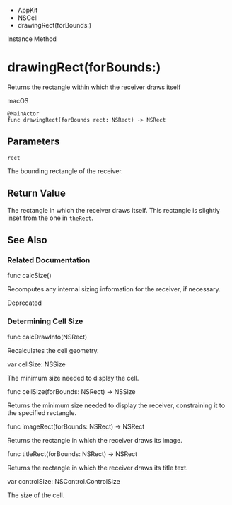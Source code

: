 

- AppKit
- NSCell
-  drawingRect(forBounds:) 

Instance Method

# drawingRect(forBounds:)

Returns the rectangle within which the receiver draws itself

macOS

``` source
@MainActor
func drawingRect(forBounds rect: NSRect) -> NSRect
```

## Parameters 

`rect`  

The bounding rectangle of the receiver.

## Return Value

The rectangle in which the receiver draws itself. This rectangle is slightly inset from the one in `theRect`.

## See Also

### Related Documentation

func calcSize()

Recomputes any internal sizing information for the receiver, if necessary.

Deprecated

### Determining Cell Size

func calcDrawInfo(NSRect)

Recalculates the cell geometry.

var cellSize: NSSize

The minimum size needed to display the cell.

func cellSize(forBounds: NSRect) -> NSSize

Returns the minimum size needed to display the receiver, constraining it to the specified rectangle.

func imageRect(forBounds: NSRect) -> NSRect

Returns the rectangle in which the receiver draws its image.

func titleRect(forBounds: NSRect) -> NSRect

Returns the rectangle in which the receiver draws its title text.

var controlSize: NSControl.ControlSize

The size of the cell.

